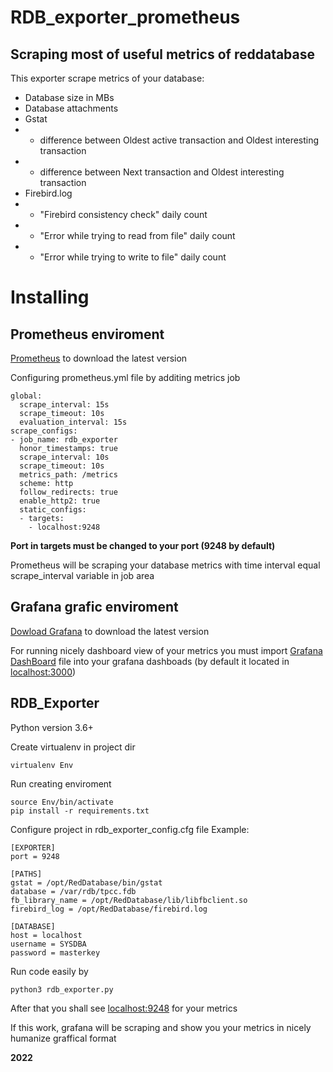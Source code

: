 # RDB_exporter_prometheus
## Scraping most of useful metrics of reddatabase
This exporter scrape metrics of your database:
- Database size in MBs
- Database attachments
- Gstat 
- - difference between Oldest active transaction and Oldest interesting transaction
- - difference between Next transaction and Oldest interesting transaction
- Firebird.log 
- - "Firebird consistency check" daily count
- - "Error while trying to read from file" daily count
- - "Error while trying to write to file" daily count

# Installing
## Prometheus enviroment
[Prometheus](https://prometheus.io/) to download the latest version

Configuring prometheus.yml file by additing metrics job
```
global:
  scrape_interval: 15s
  scrape_timeout: 10s
  evaluation_interval: 15s
scrape_configs:
- job_name: rdb_exporter
  honor_timestamps: true
  scrape_interval: 10s
  scrape_timeout: 10s
  metrics_path: /metrics
  scheme: http
  follow_redirects: true
  enable_http2: true
  static_configs:
  - targets:
    - localhost:9248
```
**Port in targets must be changed to your port (9248 by default)**

Prometheus will be scraping your database metrics with time interval equal scrape_interval variable in job area

## Grafana grafic enviroment
[Dowload Grafana](https://grafana.com/) to download the latest version

For running nicely dashboard view of your metrics you must import [Grafana DashBoard](Grafana_RDB_DashBoard.json) file into your grafana dashboads (by default it located in [localhost:3000](https://localhost:3000))

## RDB_Exporter
Python version 3.6+

Create virtualenv in project dir
```
virtualenv Env
```
Run creating enviroment
```
source Env/bin/activate
pip install -r requirements.txt
```

Configure project in rdb_exporter_config.cfg file
Example:
```
[EXPORTER]
port = 9248

[PATHS]
gstat = /opt/RedDatabase/bin/gstat
database = /var/rdb/tpcc.fdb
fb_library_name = /opt/RedDatabase/lib/libfbclient.so
firebird_log = /opt/RedDatabase/firebird.log

[DATABASE]
host = localhost
username = SYSDBA
password = masterkey
```

Run code easily by 
```
python3 rdb_exporter.py
```

After that you shall see [localhost:9248](https://localhost:9248) for your metrics

If this work, grafana will be scraping and show you your metrics in nicely humanize graffical format

**2022**